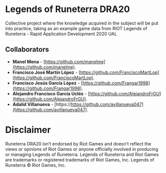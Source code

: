 # Legends of Runeterra DRA20
Collective project where the knowledge acquired in the subject will be put into practice, taking as an example game data from RIOT Legends of Runeterra - Rapid Application Development 2020 UAL

## Collaborators


* **Manel Mena** -  [https://github.com/manelme](https://github.com/manelme).
* **Francisco José Martín López** - [https://github.com/FranciscoMartLop](https://github.com/FranciscoMartLop).
* **Francisco Jesús García López** -  [https://github.com/Frangar1998](https://github.com/Frangar1998).
* **Alejandro Francisco García Uclés** -  [https://github.com/AlejandroFrGU](https://github.com/AlejandroFrGU).
* **Adalid Villanueva** - [https://https://github.com/avillanueva047](https://github.com/avillanueva047).

# Disclaimer

Runeterra DRA20 isn’t endorsed by Riot Games and doesn’t reflect the views or opinions of Riot Games or anyone officially involved in producing or managing Legends of Runeterra. Legends of Runeterra and Riot Games are trademarks or registered trademarks of Riot Games, Inc. Legends of Runeterra © Riot Games, Inc.
